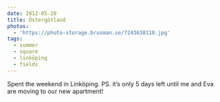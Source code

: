 ```yaml
---
date: 2012-05-20
title: Östergötland
photos:
  - 'https://photo-storage.brusman.se/7243638110.jpg'
tags:
  - summer
  - square
  - linköping
  - fields
---
```


Spent the weekend in Linköping. PS. it’s only 5 days left until me and Eva are moving to our new apartment!
